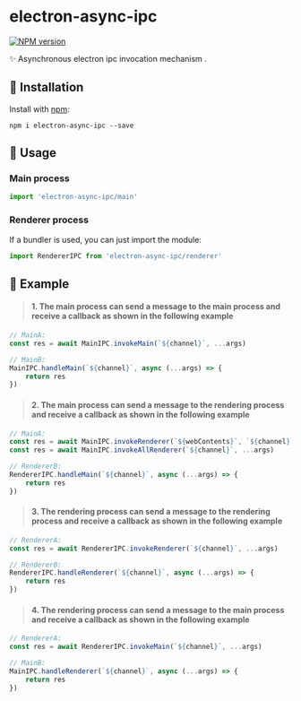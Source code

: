 # electron-async-ipc

[![NPM version](https://badge.fury.io/js/electron-log.svg)](https://badge.fury.io/js/electron-log)

✨ Asynchronous electron ipc invocation mechanism .

## 🌿 Installation

Install with [npm](https://npmjs.org/package/electron-log):

```shell
npm i electron-async-ipc --save
```

    
## 🌿 Usage

### Main process

```js
import 'electron-async-ipc/main'
```

### Renderer process

If a bundler is used, you can just import the module:


```typescript
import RendererIPC from 'electron-async-ipc/renderer'
```

## 🌿 Example

> #### 1. The main process can send a message to the main process and receive a callback as shown in the following example

```js
// MainA:
const res = await MainIPC.invokeMain(`${channel}`, ...args)

// MainB:
MainIPC.handleMain(`${channel}`, async (...args) => {
	return res
})
```

> #### 2. The main process can send a message to the rendering process and receive a callback as shown in the following example

```js
// MainA:
const res = await MainIPC.invokeRenderer(`${webContents}`, `${channel}`, ...args)
const res = await MainIPC.invokeAllRenderer(`${channel}`, ...args)

// RendererB:
RendererIPC.handleMain(`${channel}`, async (...args) => {
	return res
})
```

> #### 3. The rendering process can send a message to the rendering process and receive a callback as shown in the following example

```js
// RendererA:
const res = await RendererIPC.invokeRenderer(`${channel}`, ...args)

// RendererB:
RendererIPC.handleRenderer(`${channel}`, async (...args) => {
	return res
})
```

> #### 4. The rendering process can send a message to the main process and receive a callback as shown in the following example

```js
// RendererA:
const res = await RendererIPC.invokeMain(`${channel}`, ...args)

// MainB:
MainIPC.handleRenderer(`${channel}`, async (...args) => {
	return res
})
```
